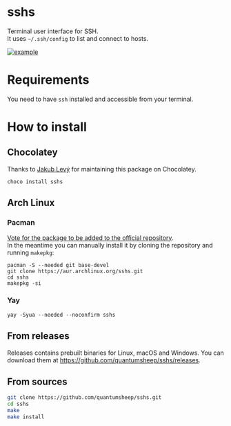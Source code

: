 # sshs
Terminal user interface for SSH.  
It uses `~/.ssh/config` to list and connect to hosts.

[![example](https://i.imgur.com/iPmiEVU.gif)](https://asciinema.org/a/465800)

# Requirements
You need to have `ssh` installed and accessible from your terminal.

# How to install
## Chocolatey
Thanks to [Jakub Levý](https://github.com/jakublevy/chocopkgs/tree/master/sshs) for maintaining this package on Chocolatey.
```shell
choco install sshs
```

## Arch Linux
### Pacman
[Vote for the package to be added to the official repository](https://aur.archlinux.org/packages/sshs).  
In the meantime you can manually install it by cloning the repository and running `makepkg`:
```shell
pacman -S --needed git base-devel
git clone https://aur.archlinux.org/sshs.git
cd sshs
makepkg -si
```

### Yay
```shell
yay -Syua --needed --noconfirm sshs
```

## From releases
Releases contains prebuilt binaries for Linux, macOS and Windows. You can download them at https://github.com/quantumsheep/sshs/releases.

## From sources
```bash
git clone https://github.com/quantumsheep/sshs.git
cd sshs
make
make install
```
